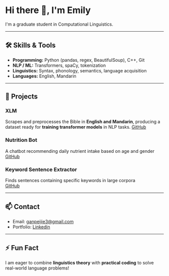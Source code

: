 # Hi there 👋, I'm Emily

I'm a graduate student in Computational Linguistics.

---

## 🛠 Skills & Tools

- **Programming:** Python (pandas, regex, BeautifulSoup), C++, Git  
- **NLP / ML:** Transformers, spaCy, tokenization 
- **Linguistics:** Syntax, phonology, semantics, language acquisition  
- **Languages:** English, Mandarin

---

## 🔭 Projects

### **XLM**
Scrapes and preprocesses the Bible in **English and Mandarin**, producing a dataset ready for **training transformer models** in NLP tasks.
[GitHub](https://github.com/emilyganpeijie/XLM_data_preprocessing)

### **Nutrition Bot**
A chatbot recommending daily nutrient intake based on age and gender  
[GitHub](https://github.com/emilyganpeijie/nutrition_bot)

### **Keyword Sentence Extractor**
Finds sentences containing specific keywords in large corpora  
[GitHub](https://github.com/emilyganpeijie/keyword_sentence_extractor)

---

## 📫 Contact

- Email: ganpeijie3@gmail.com  
- Portfolio: [Linkedin](https://www.linkedin.com/in/emily-cumming-4067551b3/)  

---

## ⚡ Fun Fact
I am eager to combine **linguistics theory** with **practical coding** to solve real-world language problems!
